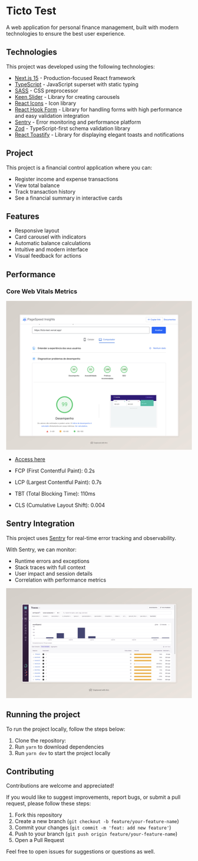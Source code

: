 # Ticto Test

A web application for personal finance management, built with modern technologies to ensure the best user experience.

## Technologies

This project was developed using the following technologies:

- [Next.js 15](https://nextjs.org/) - Production-focused React framework
- [TypeScript](https://www.typescriptlang.org/) - JavaScript superset with static typing
- [SASS](https://sass-lang.com/) - CSS preprocessor
- [Keen Slider](https://keen-slider.io/) - Library for creating carousels
- [React Icons](https://react-icons.github.io/react-icons/) - Icon library
- [React Hook Form](https://react-hook-form.com/) - Library for handling forms with high performance and easy validation integration
- [Sentry](https://sentry.io/) - Error monitoring and performance platform
- [Zod](https://zod.dev/) - TypeScript-first schema validation library
- [React Toastify](https://fkhadra.github.io/react-toastify/) - Library for displaying elegant toasts and notifications

## Project

This project is a financial control application where you can:

- Register income and expense transactions
- View total balance
- Track transaction history
- See a financial summary in interactive cards

## Features

- Responsive layout
- Card carousel with indicators
- Automatic balance calculations
- Intuitive and modern interface
- Visual feedback for actions

## Performance

### Core Web Vitals Metrics

![Lighthouse Score](./docs/assets/insights.jpeg)

- [Access here](https://pagespeed.web.dev/analysis/https-ticto-test-vercel-app/14iuh5z2ak?form_factor=desktop)

- FCP (First Contentful Paint): 0.2s
- LCP (Largest Contentful Paint): 0.7s
- TBT (Total Blocking Time): 110ms
- CLS (Cumulative Layout Shift): 0.004

## Sentry Integration

This project uses [Sentry](https://sentry.io/) for real-time error tracking and observability.

With Sentry, we can monitor:

- Runtime errors and exceptions
- Stack traces with full context
- User impact and session details
- Correlation with performance metrics

![Sentry Evidence](./docs/assets/sentry.jpeg)

## Running the project

To run the project locally, follow the steps below:

1. Clone the repository:
2. Run `yarn` to download dependencies
3. Run `yarn dev` to start the project locally

## Contributing

Contributions are welcome and appreciated!

If you would like to suggest improvements, report bugs, or submit a pull request, please follow these steps:

1. Fork this repository
2. Create a new branch (`git checkout -b feature/your-feature-name`)
3. Commit your changes (`git commit -m 'feat: add new feature'`)
4. Push to your branch (`git push origin feature/your-feature-name`)
5. Open a Pull Request

Feel free to open issues for suggestions or questions as well.
